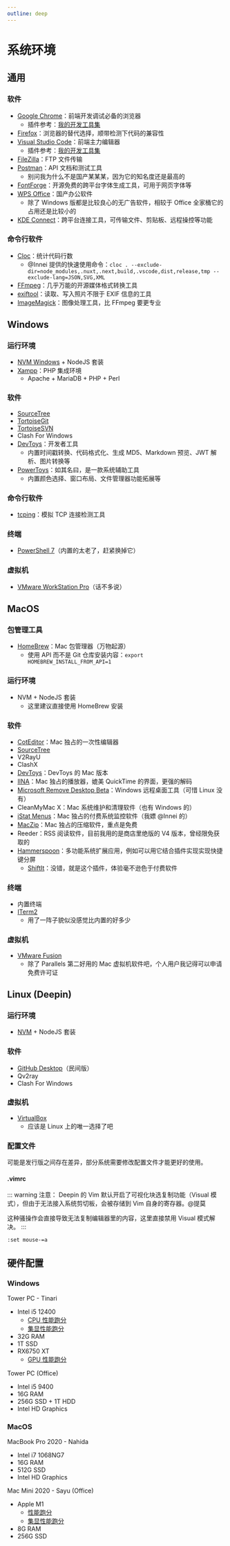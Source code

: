 ```yaml
---
outline: deep
---
```


# 系统环境

## 通用

### 软件

- [Google Chrome](https://www.google.com/chrome)：前端开发调试必备的浏览器
  - 插件参考：[我的开发工具集](https://paugram.com/coding/my-frontend-dev-tools.html)
- [Firefox](https://www.mozilla.org/zh-CN/firefox/products)：浏览器的替代选择，顺带检测下代码的兼容性
- [Visual Studio Code](https://code.visualstudio.com)：前端主力编辑器
  - 插件参考：[我的开发工具集](https://paugram.com/coding/my-frontend-dev-tools.html)
- [FileZilla](https://filezilla-project.org)：FTP 文件传输
- [Postman](https://www.postman.com/downloads)：API 文档和测试工具
  - 别问我为什么不是国产某某某，因为它的知名度还是最高的
- [FontForge](https://fontforge.org)：开源免费的跨平台字体生成工具，可用于网页字体等
- [WPS Office](https://www.wps.cn)：国产办公软件
  - 除了 Windows 版都是比较良心的无广告软件，相较于 Office 全家桶它的占用还是比较小的
- [KDE Connect](https://kdeconnect.kde.org)：跨平台连接工具，可传输文件、剪贴板、远程操控等功能

### 命令行软件

- [Cloc](https://github.com/AlDanial/cloc)：统计代码行数
  - @Innei 提供的快速使用命令：`cloc . --exclude-dir=node_modules,.nuxt,.next,build,.vscode,dist,release,tmp --exclude-lang=JSON,SVG,XML`
- [FFmpeg](https://github.com/FFmpeg/FFmpeg)：几乎万能的开源媒体格式转换工具
- [exiftool](https://github.com/exiftool/exiftool)：读取、写入照片不限于 EXIF 信息的工具
- [ImageMagick](https://github.com/ImageMagick/ImageMagick)：图像处理工具，比 FFmpeg 要更专业

## Windows

### 运行环境

- [NVM Windows](https://github.com/coreybutler/nvm-windows) + NodeJS 套装
- [Xampp](https://www.apachefriends.org/download.html)：PHP 集成环境
  - Apache + MariaDB + PHP + Perl

### 软件

- [SourceTree](https://www.atlassian.com/software/sourcetree)
- [TortoiseGit](https://tortoisegit.org)
- [TortoiseSVN](https://tortoisesvn.net)
- Clash For Windows
- [DevToys](https://github.com/veler/DevToys)：开发者工具
  - 内置时间戳转换、代码格式化、生成 MD5、Markdown 预览、JWT 解析、图片转换等
- [PowerToys](https://github.com/microsoft/PowerToys)：如其名曰，是一款系统辅助工具
  - 内置颜色选择、窗口布局、文件管理器功能拓展等

### 命令行软件

- [tcping](https://elifulkerson.com/projects/tcping.php)：模拟 TCP 连接检测工具

### 终端

- [PowerShell 7](https://github.com/PowerShell/PowerShell)（内置的太老了，赶紧换掉它）

### 虚拟机

- [VMware WorkStation Pro](https://www.vmware.com/products/workstation-pro.html)（话不多说）

## MacOS

### 包管理工具

- [HomeBrew](https://brew.sh)：Mac 包管理器（万物起源）
  - 使用 API 而不是 Git 仓库安装内容：`export HOMEBREW_INSTALL_FROM_API=1`

### 运行环境

- NVM + NodeJS 套装
  - 这里建议直接使用 HomeBrew 安装

### 软件

- [CotEditor](https://github.com/coteditor/CotEditor)：Mac 独占的一次性编辑器
- [SourceTree](https://www.atlassian.com/software/sourcetree)
- V2RayU
- ClashX
- [DevToys](https://github.com/ObuchiYuki/DevToysMac)：DevToys 的 Mac 版本
- [IINA](https://iina.io)：Mac 独占的播放器，媲美 QuickTime 的界面，更强的解码
- [Microsoft Remove Desktop Beta](https://aka.ms/rdmacbeta)：Windows 远程桌面工具（可惜 Linux 没有）
- CleanMyMac X：Mac 系统维护和清理软件（也有 Windows 的）
- [iStat Menus](https://bjango.com/mac/istatmenus)：Mac 独占的付费系统监控软件（我嫖 @Innei 的）
- [MacZip](https://ezip.awehunt.com)：Mac 独占的压缩软件，重点是免费
- Reeder：RSS 阅读软件，目前我用的是商店里绝版的 V4 版本，曾经限免获取的
- [Hammerspoon](https://www.hammerspoon.org)：多功能系统扩展应用，例如可以用它结合插件实现实现快捷键分屏
  - [ShiftIt](https://github.com/peterklijn/hammerspoon-shiftit)：没错，就是这个插件，体验毫不逊色于付费软件

### 终端

- 内置终端
- [ITerm2](https://iterm2.com)
  - 用了一阵子貌似没感觉比内置的好多少

### 虚拟机

- [VMware Fusion](https://www.vmware.com/products/fusion.html)
  - 除了 Parallels 第二好用的 Mac 虚拟机软件吧，个人用户我记得可以申请免费许可证

## Linux (Deepin)

### 运行环境

- [NVM](https://github.com/nvm-sh/nvm) + NodeJS 套装

### 软件

- [GitHub Desktop](https://github.com/shiftkey/desktop)（民间版）
- Qv2ray
- Clash For Windows

### 虚拟机

- [VirtualBox](http://www.virtualbox.org)
  - 应该是 Linux 上的唯一选择了吧

### 配置文件

可能是发行版之间存在差异，部分系统需要修改配置文件才能更好的使用。

#### .vimrc

::: warning 注意：
Deepin 的 Vim 默认开启了可视化块选复制功能（Visual 模式），但由于无法接入系统剪切板，会被存储到 Vim 自身的寄存器。@提莫

这种骚操作会直接导致无法复制编辑器里的内容，这里直接禁用 Visual 模式解决。
:::

```
:set mouse-=a
```

## 硬件配置

### Windows

Tower PC - Tinari

- Intel i5 12400
  - [CPU 性能跑分](https://browser.geekbench.com/v5/cpu/17521279)
  - [集显性能跑分](https://browser.geekbench.com/v5/compute/5556253)
- 32G RAM
- 1T SSD
- RX6750 XT
  - [GPU 性能跑分](https://browser.geekbench.com/v5/compute/5596836)


Tower PC (Office)

- Intel i5 9400
- 16G RAM
- 256G SSD + 1T HDD
- Intel HD Graphics

### MacOS

MacBook Pro 2020 - Nahida

- Intel i7 1068NG7
- 16G RAM
- 512G SSD
- Intel HD Graphics

Mac Mini 2020 - Sayu (Office)

- Apple M1
  - [性能跑分](https://browser.geekbench.com/v5/cpu/18628524)
  - [集显性能跑分](https://browser.geekbench.com/v5/compute/5884837)
- 8G RAM
- 256G SSD
